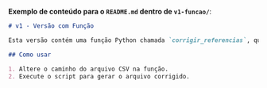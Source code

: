 
**Exemplo de conteúdo para o `README.md` dentro de `v1-funcao/`**:
```markdown
# v1 - Versão com Função

Esta versão contém uma função Python chamada `corrigir_referencias`, que carrega um arquivo CSV, corrige as referências removendo o sufixo ".03" e grava o arquivo corrigido em um novo arquivo.

## Como usar

1. Altere o caminho do arquivo CSV na função.
2. Execute o script para gerar o arquivo corrigido.

